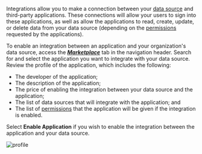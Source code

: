 Integrations allow you to make a connection between your [data source](/docs/dashboard/connecting-sources) and third-party applications. These connections will allow your users to sign into these applications, as well as allow the applications to read, create, update, or delete data from your data source (depending on the [permissions](/docs/dashboard/application-permissions-school) requested by the applications).

To enable an integration between an application and your organization's data source, access the [***Marketplace***](/docs/dashboard/marketplace) tab in the navigation header. Search for and select the application you want to integrate with your data source. Review the profile of the application, which includes the following:

- The developer of the application;
- The description of the application;
- The price of enabling the integration between your data source and the application;
- The list of data sources that will integrate with the application; and
- The list of [permissions](/docs/dashboard/application-permissions-school) that the application will be given if the integration is enabled.

Select **Enable Application** if you wish to enable the integration between the application and your data source.

![profile](https://edlink.github.io/docs/media/dashboard/dev/school-integrations.jpg)